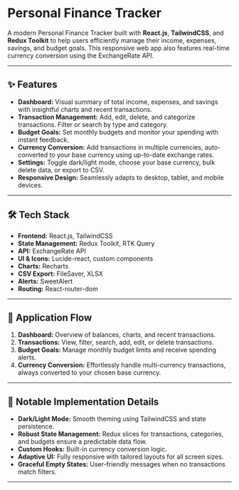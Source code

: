 # Personal Finance Tracker

A modern Personal Finance Tracker built with **React.js**, **TailwindCSS**, and **Redux Toolkit** to help users efficiently manage their income, expenses, savings, and budget goals. This responsive web app also features real-time currency conversion using the ExchangeRate API.

---

## ✨ Features

- **Dashboard:** Visual summary of total income, expenses, and savings with insightful charts and recent transactions.
- **Transaction Management:** Add, edit, delete, and categorize transactions. Filter or search by type and category.
- **Budget Goals:** Set monthly budgets and monitor your spending with instant feedback.
- **Currency Conversion:** Add transactions in multiple currencies, auto-converted to your base currency using up-to-date exchange rates.
- **Settings:** Toggle dark/light mode, choose your base currency, bulk delete data, or export to CSV.
- **Responsive Design:** Seamlessly adapts to desktop, tablet, and mobile devices.

---

## 🛠️ Tech Stack

- **Frontend:** React.js, TailwindCSS
- **State Management:** Redux Toolkit, RTK Query
- **API:** ExchangeRate API
- **UI & Icons:** Lucide-react, custom components
- **Charts:** Recharts
- **CSV Export:** FileSaver, XLSX
- **Alerts:** SweetAlert
- **Routing:** React-router-dom

---

## 🚦 Application Flow

1. **Dashboard:** Overview of balances, charts, and recent transactions.
2. **Transactions:** View, filter, search, add, edit, or delete transactions.
3. **Budget Goals:** Manage monthly budget limits and receive spending alerts.
4. **Currency Conversion:** Effortlessly handle multi-currency transactions, always converted to your chosen base currency.

---

## 🧩 Notable Implementation Details

- **Dark/Light Mode:** Smooth theming using TailwindCSS and state persistence.
- **Robust State Management:** Redux slices for transactions, categories, and budgets ensure a predictable data flow.
- **Custom Hooks:** Built-in currency conversion logic.
- **Adaptive UI:** Fully responsive with tailored layouts for all screen sizes.
- **Graceful Empty States:** User-friendly messages when no transactions match filters.

---
